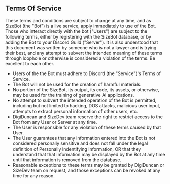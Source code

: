 ## Terms Of Service

These terms and conditions are subject to change at any time, and as SizeBot (the "Bot") is a live service, apply immediately to use of the Bot.
Those who interact directly with the bot ("Users") are subject to the following terms, either by registering with the SizeBot database, or by adding the Bot to your Discord Guild ("Server").
It is also understood that this document was written by someone who is not a lawyer and is trying their best, and any attempt to subvert the intended meaning of these terms through loophole or otherwise is considered a violation of the terms. Be excellent to each other.

- Users of the the Bot must adhere to Discord (the "Service")'s Terms of Service.
- The Bot will not be used for the creation of harmful materials.
- No portion of the SizeBot, its output, its code, its assets, or otherwise, may be used for the training of generative AI applications.
- No attempt to subvert the intended operation of the Bot is permitted, including but not limited to hacking, DOS attacks, malicious user input, attempts to extract personal information of other users, etc.
- DigiDuncan and SizeDev team reserve the right to restrict access to the Bot from any User or Server at any time.
- The User is responsible for any violation of these terms caused by that User.
- The User guarantees that any information entered into the Bot is not considered personally sensitive and does not fall under the legal definition of Personally Indentifying Information, OR that they understand that that information may be displayed by the Bot at any time until that information is removed from the database.
- Reasonable exceptions to these terms may be granted by DigiDuncan or SizeDev team on request, and those exceptions can be revoked at any time for any reason.
